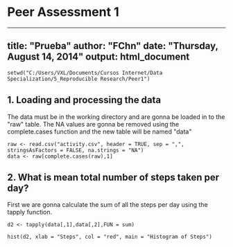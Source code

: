 Peer Assessment 1
========================================================

---
title: "Prueba"
author: "FChn"
date: "Thursday, August 14, 2014"
output: html_document
---
```{r, echo=FALSE}
setwd("C:/Users/VXL/Documents/Cursos Internet/Data Specialization/5_Reproducible Research/Peer1")
```

## 1. Loading and processing the data
The data must be in the working directory and are gonna be loaded in to the "raw" table.
The NA values are gonna be removed using the complete.cases function and the new table will be named "data"

```{r}
raw <- read.csv("activity.csv", header = TRUE, sep = ",", stringsAsFactors = FALSE, na.strings = "NA")
data <- raw[complete.cases(raw),1]
```

## 2. What is mean total number of steps taken per day?
First we are gonna calculate the sum of all the steps per day using the tapply function.

```{r}
d2 <- tapply(data[,1],data[,2],FUN = sum)
```


```{r}
hist(d2, xlab = "Steps", col = "red", main = "Histogram of Steps")
```